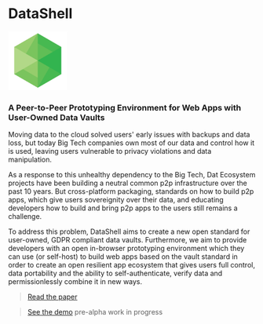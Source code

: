 # DataShell 

<img src="logo/datashell-logo.png" width="120" height="120">

### A Peer-to-Peer Prototyping Environment for Web Apps with User-Owned Data Vaults

Moving data to the cloud solved users' early issues with backups and data loss, but today Big Tech companies own most of our data and control how it is used, leaving users vulnerable to privacy violations and data manipulation.

As a response to this unhealthy dependency to the Big Tech, Dat Ecosystem projects have been building a neutral common p2p infrastructure over the past 10 years. But cross-platform packaging, standards on how to build p2p apps, which give users sovereignity over their data, and educating developers how to build and bring p2p apps to the users still remains a challenge.

To address this problem, DataShell aims to create a new open standard for user-owned, GDPR compliant data vaults. Furthermore, we aim to provide developers with an open in-browser prototyping environment which they can use (or self-host) to build web apps based on the vault standard in order to create an open resilient app ecosystem that gives users full control, data portability and the ability to self-authenticate, verify data and permissionlessly combine it in new ways. 

> [Read the paper](https://github.com/playproject-io/datashell/blob/main/paper/paper.pdf)

> [See the demo](https://serapath.github.io/datashell) pre-alpha work in progress
